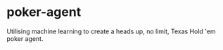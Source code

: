 # poker-agent
Utilising machine learning to create a heads up, no limit, Texas Hold 'em poker agent. 
